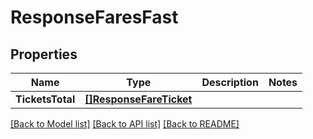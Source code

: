 # ResponseFaresFast

## Properties

Name | Type | Description | Notes
------------ | ------------- | ------------- | -------------
**TicketsTotal** | [**[]ResponseFareTicket**](ResponseFareTicket.md) |  | 

[[Back to Model list]](../README.md#documentation-for-models) [[Back to API list]](../README.md#documentation-for-api-endpoints) [[Back to README]](../README.md)


